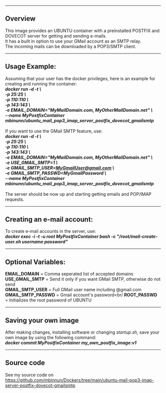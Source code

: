 -----------------------
Overview
-----------------------
This image provides an UBUNTU container with a preinstalled POSTFIX and DOVECOT server for getting and sending e-mails.<br/>
It has a built in option to use your GMail account as an SMTP relay.<br/>
The incoming mails can be downloaded by a POP3/SMTP client.<br/>

-----------------------
Usage Example:
-----------------------
Assuming that your user has the docker privileges, here is an example for creating and running the container:<br/>
***docker run -d -t \\<br/>
-p 25:25 \\<br/>
-p 110:110 \\<br/>
-p 143:143 \\<br/>
-e EMAIL_DOMAIN="MyMailDomain.com, MyOtherMailDomain.net" \\<br/>
--name MyPostfixContainer mbinunn/ubuntu_mail_pop3_imap_server_postfix_dovecot_gmailsmtp***<br/>
<br/>
If you want to use the GMail SMTP feature, use:<br/>
***docker run -d -t \\<br/>
-p 25:25 \\<br/>
-p 110:110 \\<br/>
-p 143:143 \\<br/>
-e EMAIL_DOMAIN="MyMailDomain.com, MyOtherMailDomain.net" \\<br/>
-e USE_GMAIL_SMTP=1 \\<br/>
-e GMAIL_SMTP_USER=MyGmailUser@gmail.com \\<br/>
-e GMAIL_SMTP_PASSWD=MyGmailPassword \\<br/>
--name MyPostfixContainer mbinunn/ubuntu_mail_pop3_imap_server_postfix_dovecot_gmailsmtp***<br/>
<br />
The server should be now up and starting getting emails and POP/IMAP requests.<br/>

-----------------------
Creating an e-mail account:
-----------------------
To create e-mail accounts in the server, use:<br/>
***docker exec -i -t -u root MyPostfixContainer bash -c "/root/mail-create-user.sh username password"***<br/>

-----------------------
Optional Variables:
-----------------------
**EMAIL_DOMAIN** = Comma seperated list of accepted domains<br/>
**USE_GMAIL_SMTP** = Send it only if you want GMail SMTP, otherwise do not send<br/>
**GMAIL_SMTP_USER** = Full GMail user name including @gmail.com<br/>
**GMAIL_SMTP_PASSWD** = Gmail account's password<br/
**ROOT_PASSWD** = Initializes the root password of UBUNTU<br/> 

-----------------------
Saving your own image
-----------------------
After making changes, installing software or changing *startup.sh*, save your own image by using the following command:<br/>
***docker commit MyPostfixContainer my_own_postfix_image:v1***<br/>

-----------------------
Source code
-----------------------
See my source code on https://github.com/mbinnun/Dockers/tree/main/ubuntu-mail-pop3-imap-server-postfix-dovecot-gmailsmtp
